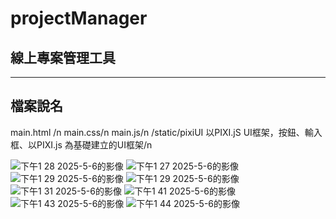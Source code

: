 # projectManager
## 線上專案管理工具
----------------
## 檔案說名
main.html /n
main.css/n
main.js/n
/static/pixiUI   以PIXI.jS UI框架，按鈕、輸入框、以PIXI.js 為基礎建立的UI框架/n


![下午1 28 2025-5-6的影像](https://github.com/user-attachments/assets/e045ad9b-6516-44f3-9a67-abe45dec37d2)
![下午1 27 2025-5-6的影像](https://github.com/user-attachments/assets/3554977a-304b-4db8-8bbd-de45c208ab65)
![下午1 29 2025-5-6的影像](https://github.com/user-attachments/assets/3d8d99db-f432-4f03-a652-4037661629ba)
![下午1 29 2025-5-6的影像](https://github.com/user-attachments/assets/2c989beb-5fcb-4134-9103-f2a752312c51)
![下午1 31 2025-5-6的影像](https://github.com/user-attachments/assets/1368ed99-b602-4922-9aeb-0eb9216e6bf7)
![下午1 41 2025-5-6的影像](https://github.com/user-attachments/assets/c576383b-9386-4d45-a3b5-417ec1135b4c)
![下午1 43 2025-5-6的影像](https://github.com/user-attachments/assets/4c2e33e5-5ae3-4ef6-a2b9-e7db417ee5ec)
![下午1 44 2025-5-6的影像](https://github.com/user-attachments/assets/63a3a83a-1b6e-4137-913d-a8dc229fd23a)

